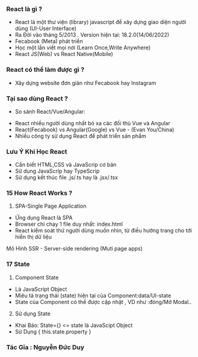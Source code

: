 ### React là gì ?
 - React là một thư viện (library) javascript để xây dựng giao diện
 người dùng (UI-User Interface)
 - Ra Đời vào tháng 5/2013 . Version hiện tại: 18.2.0(14/06/2022)
 - Fecabook (Meta) phát triển
 - Học một lần viết mọi nơi (Learn Once,Write Anywhere)
 - React JS(Web) vs React Native(Mobile)
### React có thể làm được gì ?
 - Xây dựng website đơn giản như Fecabook hay Instagram
### Tại sao dùng React ?
 - So sánh React/Vue/Angular:
  + React nhiều người dùng nhất bỏ xa các đối thủ Vue và Angular
  + React(Fecabook) vs Angular(Google) vs Vue - (Evan You/China)
  + Nhiều công ty sử dụng React để phát triển sản phẩm
### Lưu Ý Khi Học React
 - Cần biết HTML,CSS và JavaScrip cơ bản
 - Sử dụng JavaScrip hay TypeScrip
 - Sử dụng kết thúc file .js/.ts hay là .jsx/.tsx
### 15 How React Works ?
1. SPA-Single Page Application
- Ứng dụng React là SPA
- Browser chỉ chạy 1 file duy nhất: index.html
- React kiểm soát thứ người dùng muốn nhìn, từ điều hướng trang cho tới
hiển thị dữ liệu

Mô Hình SSR - Server-side rendering (Muti page apps)
### 17 State 
1. Component State
- Là JavaScript Object
- Miêu tả trạng thái (state) hiện tại của Component:data/UI-state
- State của Component có thể được cập nhật , VD như :đóng/Mở Modal..

2. Sử dụng State
 - Khai Báo: State={} <= state là JavaScipt Object
 - Sử Dụng { this.state.property }

### Tác Gỉa : Nguyễn Đức Duy

